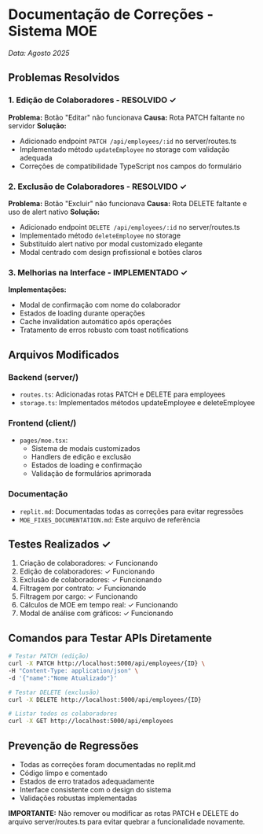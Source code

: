 # Documentação de Correções - Sistema MOE
*Data: Agosto 2025*

## Problemas Resolvidos

### 1. Edição de Colaboradores - RESOLVIDO ✓
**Problema:** Botão "Editar" não funcionava
**Causa:** Rota PATCH faltante no servidor
**Solução:** 
- Adicionado endpoint `PATCH /api/employees/:id` no server/routes.ts
- Implementado método `updateEmployee` no storage com validação adequada
- Correções de compatibilidade TypeScript nos campos do formulário

### 2. Exclusão de Colaboradores - RESOLVIDO ✓
**Problema:** Botão "Excluir" não funcionava
**Causa:** Rota DELETE faltante e uso de alert nativo
**Solução:**
- Adicionado endpoint `DELETE /api/employees/:id` no server/routes.ts
- Implementado método `deleteEmployee` no storage
- Substituído alert nativo por modal customizado elegante
- Modal centrado com design profissional e botões claros

### 3. Melhorias na Interface - IMPLEMENTADO ✓
**Implementações:**
- Modal de confirmação com nome do colaborador
- Estados de loading durante operações
- Cache invalidation automático após operações
- Tratamento de erros robusto com toast notifications

## Arquivos Modificados

### Backend (server/)
- `routes.ts`: Adicionadas rotas PATCH e DELETE para employees
- `storage.ts`: Implementados métodos updateEmployee e deleteEmployee

### Frontend (client/)
- `pages/moe.tsx`: 
  - Sistema de modais customizados
  - Handlers de edição e exclusão
  - Estados de loading e confirmação
  - Validação de formulários aprimorada

### Documentação
- `replit.md`: Documentadas todas as correções para evitar regressões
- `MOE_FIXES_DOCUMENTATION.md`: Este arquivo de referência

## Testes Realizados ✓
1. Criação de colaboradores: ✓ Funcionando
2. Edição de colaboradores: ✓ Funcionando  
3. Exclusão de colaboradores: ✓ Funcionando
4. Filtragem por contrato: ✓ Funcionando
5. Filtragem por cargo: ✓ Funcionando
6. Cálculos de MOE em tempo real: ✓ Funcionando
7. Modal de análise com gráficos: ✓ Funcionando

## Comandos para Testar APIs Diretamente

```bash
# Testar PATCH (edição)
curl -X PATCH http://localhost:5000/api/employees/{ID} \
-H "Content-Type: application/json" \
-d '{"name":"Nome Atualizado"}'

# Testar DELETE (exclusão)  
curl -X DELETE http://localhost:5000/api/employees/{ID}

# Listar todos os colaboradores
curl -X GET http://localhost:5000/api/employees
```

## Prevenção de Regressões
- Todas as correções foram documentadas no replit.md
- Código limpo e comentado
- Estados de erro tratados adequadamente
- Interface consistente com o design do sistema
- Validações robustas implementadas

**IMPORTANTE:** Não remover ou modificar as rotas PATCH e DELETE do arquivo server/routes.ts para evitar quebrar a funcionalidade novamente.